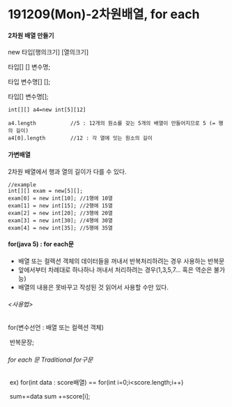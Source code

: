 # 191209(Mon)-2차원배열, for each

#### 2차원 배열 만들기

new 타입[행의크기] [열의크기]

타입[] [] 변수명;

타입 변수명[] [];

타입[] 변수명[];



	int[][] a4=new int[5][12]
	
	a4.length			//5 : 12개의 원소를 갖는 5개의 배열이 만들어지므로 5 (= 행의 길이)
	a4[0].length		//12 : 각 열에 잇는 원소의 길이


#### 가변배열

2차원 배열에서 행과 열의 길이가 다를 수 있다.

``` 
//example
int[][] exam = new[5][];
exam[0] = new int[10]; //1행에 10열
exam[1] = new int[15]; //2행에 15열
exam[2] = new int[20]; //3행에 20열
exam[3] = new int[30]; //4행에 30열
exam[4] = new int[35]; //5행에 35열

```



#### for(java 5) : for each문

- 배열 또는 컬렉션 객체의 데이터들을 꺼내서 반복처리하려는 경우 사용하는 반복문
- 앞에서부터 차례대로 하나하나 꺼내서 처리하려는 경우(1,3,5,7... 혹은 역순은 불가능)
- 배열의 내용은 못바꾸고 작성된 것 읽어서 사용할 수만 있다.

###### <사용법>

for(변수선언 : 배열 또는 컬렉션 객체)

​		반복문장;										

###### 				for each 문															 Traditional for구문

​	ex) for(int data : score배열)					==				for(int i=0;i<score.length;i++)

​				sum+=data																	sum +=score[i];